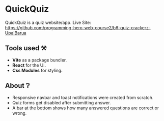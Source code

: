 # QuickQuiz

QuickQuiz is a quiz website/app.
Live Site: https://github.com/programming-hero-web-course2/b6-quiz-crackerz-UpalBarua

## Tools used ️⚒️

- **Vite** as a package bundler.
- **React** for the UI.
- **Css Modules** for styling.

## About ❔

- Responsive navbar and toast notifications were created from scratch.
- Quiz forms get disabled after submitting answer.
- A bar at the bottom shows how many answered questions are correct or wrong.
